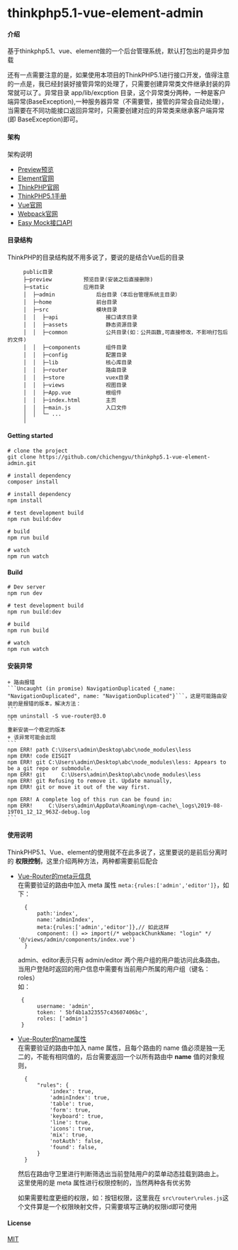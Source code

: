 # thinkphp5.1-vue-element-admin

#### 介绍

基于thinkphp5.1、vue、element做的一个后台管理系统，默认打包出的是异步加载


还有一点需要注意的是，如果使用本项目的ThinkPHP5.1进行接口开发，值得注意的一点是，我已经封装好接管异常的处理了，只需要创建异常类文件继承封装的异常就可以了。异常目录 app/lib/excption 目录，这个异常类分两种，一种是客户端异常(BaseException),一种服务器异常（不需要管，接管的异常会自动处理），当需要在不同功能接口返回异常时，只需要创建对应的异常类来继承客户端异常(即 BaseException)即可。


#### 架构
架构说明

   + [Preview预览](http://xiaochiwz.gitee.io/thinkphp5.1-vue-ivew-admin)
   + [Element官网](https://element.eleme.cn/2.11/#/zh-CN/component/installation)
   + [ThinkPHP官网](http://www.thinkphp.cn/)
   + [ThinkPHP5.1手册](https://www.kancloud.cn/manual/thinkphp5_1/353946)
   + [Vue官网](https://cn.vuejs.org/v2/guide/)
   + [Webpack官网](https://www.webpackjs.com/)
   + [Easy Mock接口API](https://www.easy-mock.com/project/5bf4b1a323557c43607406bc)

#### 目录结构
   ThinkPHP的目录结构就不用多说了，要说的是结合Vue后的目录  
```  
     public目录  
     ├─preview          预览目录(安装之后直接删除)  
     ├─static           应用目录  
     │  ├─admin             后台目录（本后台管理系统主目录）  
     │  ├─home              前台目录  
     │  ├─src               模块目录  
     │  │  ├─api               接口请求目录  
     │  │  ├─assets            静态资源目录
     │  │  ├─common            公共目录(如：公共函数,可直接修改，不影响打包后的文件)    
     │  │  ├─components        组件目录  
     │  │  ├─config            配置目录  
     │  │  ├─lib               核心库目录  
     │  │  ├─router            路由目录  
     │  │  ├─store             vuex目录  
     │  │  ├─views             视图目录  
     │  │  ├─App.vue           根组件  
     │  │  ├─index.html        主页    
     │  │  ├─main.js           入口文件    
     │  │  └─ ...              
     │
```

#### Getting started
```
# clone the project
git clone https://github.com/chichengyu/thinkphp5.1-vue-element-admin.git

# install dependency
composer install  

# install dependency
npm install

# test development build
npm run build:dev

# build
npm run build

# watch
npm run watch
```
   

#### Build
```
# Dev server
npm run dev  

# test development build
npm run build:dev

# build  
npm run build

# watch
npm run watch
```

#### 安装异常
    + 路由报错
    ```Uncaught (in promise) NavigationDuplicated {_name: "NavigationDuplicated", name: "NavigationDuplicated"}```，这是可能路由安装的是报错的版本，解决方法：
    ```
    npm uninstall -S vue-router@3.0
    ```
    重新安装一个稳定的版本
    + 该异常可能会出现
    ```
    npm ERR! path C:\Users\admin\Desktop\abc\node_modules\less
    npm ERR! code EISGIT
    npm ERR! git C:\Users\admin\Desktop\abc\node_modules\less: Appears to be a git repo or submodule.
    npm ERR! git     C:\Users\admin\Desktop\abc\node_modules\less
    npm ERR! git Refusing to remove it. Update manually,
    npm ERR! git or move it out of the way first.
    
    npm ERR! A complete log of this run can be found in:
    npm ERR!     C:\Users\admin\AppData\Roaming\npm-cache\_logs\2019-08-19T01_12_12_963Z-debug.log
    ```

#### 使用说明
ThinkPHP5.1、Vue、element的使用就不在此多说了，这里要说的是前后分离时的 **权限控制**，这里介绍两种方法，两种都需要前后配合  
   + [Vue-Router的meta元信息](https://router.vuejs.org/zh/guide/advanced/meta.html)  
        在需要验证的路由中加入 meta 属性 ``` meta:{rules:['admin','editor']} ```，如下：
      ```
        {  
	        path:'index',  
	        name:'adminIndex',  
	        meta:{rules:['admin','editor']},// 如此这样  
	        component: () => import(/* webpackChunkName: "login" */ '@/views/admin/components/index.vue')  
        }  
      ```
      admin、editor表示只有 admin/editor 两个用户组的用户能访问此条路由。  
         当用户登陆时返回的用户信息中需要有当前用户所属的用户组（键名：roles）  
         如：
      ```
       {
	        username: 'admin',
	        token: ' 5bf4b1a323557c43607406bc',
	        roles: ['admin']
       } 
      ```
   + [Vue-Router的name属性](https://router.vuejs.org/zh/guide/essentials/named-routes.html)  
        在需要验证的路由中加入 name 属性，且每个路由的 name 值必须是独一无二的，不能有相同值的，后台需要返回一个以所有路由中 **name** 值的对象规则，
      ```
        {
	        "rules": {
	            'index': true,
	            'adminIndex': true,
	            'table': true,
	            'form': true,
	            'keyboard': true,
	            'line': true,
	            'icons': true,
	            'mix': true,
	            'notAuth': false,
	            'found': false,
	        }
        }
      ```  
        然后在路由守卫里进行判断筛选出当前登陆用户的菜单动态挂载到路由上。  
        这里使用的是 meta 属性进行权限控制的，当然两种各有优劣势 

		如果需要粒度更细的权限，如：按钮权限，这里我在 ```src\router\rules.js```这个文件算是一个权限映射文件，只需要填写正确的权限id即可使用


#### License
[MIT](https://opensource.org/licenses/MIT)
